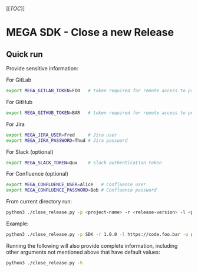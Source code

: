 [[_TOC_]]

# MEGA SDK - Close a new Release


## Quick run

Provide sensitive information:

For GitLab
```sh
export MEGA_GITLAB_TOKEN=FOO   # token required for remote access to private repo
```
For GitHub
```sh
export MEGA_GITHUB_TOKEN=BAR   # token required for remote access to public repo
```
For Jira
```sh
export MEGA_JIRA_USER=Fred     # Jira user
export MEGA_JIRA_PASSWORD=Thud # Jira password
```
For Slack (optional)
```sh
export MEGA_SLACK_TOKEN=Qux    # Slack authentication token
```
For Confluence (optional)
```sh
export MEGA_CONFLUENCE_USER=Alice   # Confluence user
export MEGA_CONFLUENCE_PASSWORD=Bob # Confluence password
```

From current directory run:
```sh
python3 ./close_release.py -p <project-name> -r <release-version> -l <private-git-host-url> -u <private-git-remote-url> -j <project-management-url> -v <public-git-remote-url> -w <wiki-url> -i <wiki-page-id>
```

Example:
```sh
python3 ./close_release.py -p SDK -r 1.0.0 -l https://code.foo.bar -u git@foo.bar:proj/proj.git -j https://jira.foo.bar -v git@github.com:owner/proj.git -w https://confluence.foo.bar -i 1234567
```

Running the following will also provide complete information, including other arguments not mentioned above that have default values:
```sh
python3 ./close_release.py -h
```
